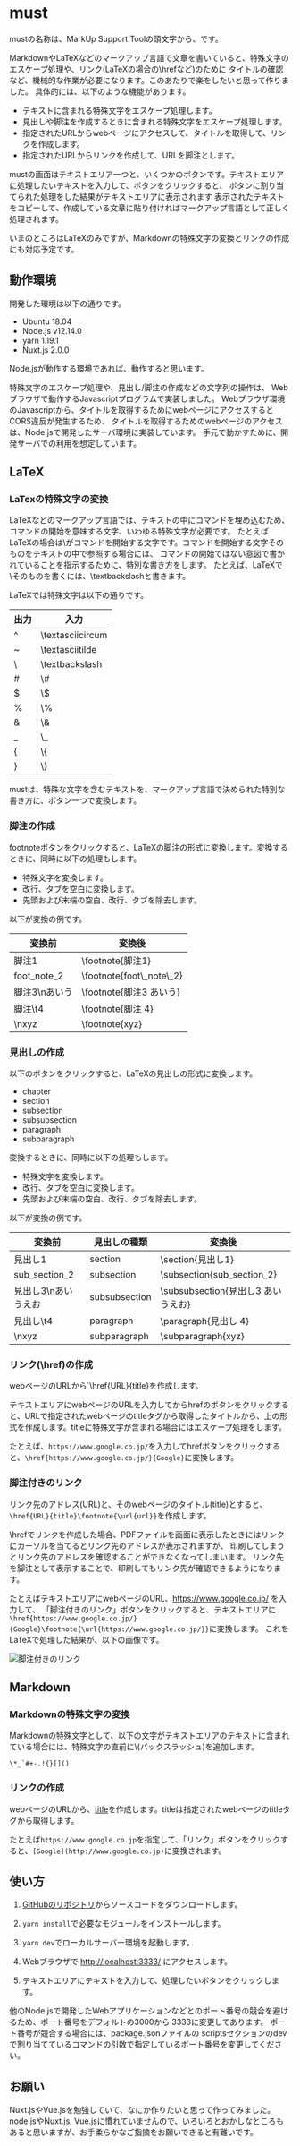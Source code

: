 # must

mustの名称は、MarkUp Support Toolの頭文字から、です。

MarkdownやLaTeXなどのマークアップ言語で文章を書いていると、特殊文字のエスケープ処理や、リンク(LaTeXの場合の\\hrefなど)のために
タイトルの確認など、機械的な作業が必要になります。このあたりで楽をしたいと思って作りました。
具体的には、以下のような機能があります。

- テキストに含まれる特殊文字をエスケープ処理します。
- 見出しや脚注を作成するときに含まれる特殊文字をエスケープ処理します。
- 指定されたURLからwebページにアクセスして、タイトルを取得して、リンクを作成します。
- 指定されたURLからリンクを作成して、URLを脚注とします。

mustの画面はテキストエリア一つと、いくつかのボタンです。テキストエリアに処理したいテキストを入力して、ボタンをクリックすると、
ボタンに割り当てられた処理をした結果がテキストエリアに表示されます
表示されたテキストをコピーして、作成している文章に貼り付ければマークアップ言語として正しく処理されます。

いまのところはLaTeXのみですが、Markdownの特殊文字の変換とリンクの作成にも対応予定です。

## 動作環境

開発した環境は以下の通りです。

- Ubuntu 18.04
- Node.js v12.14.0
- yarn 1.19.1
- Nuxt.js 2.0.0

Node.jsが動作する環境であれば、動作すると思います。

特殊文字のエスケープ処理や、見出し/脚注の作成などの文字列の操作は、
Webブラウザで動作するJavascriptプログラムで実装しました。
Webブラウザ環境のJavascriptから、タイトルを取得するためにwebページにアクセスするとCORS違反が発生するため、
タイトルを取得するためのwebページのアクセスは、Node.jsで開発したサーバ環境に実装しています。
手元で動かすために、開発サーバでの利用を想定しています。

## LaTeX

### LaTexの特殊文字の変換

LaTeXなどのマークアップ言語では、テキストの中にコマンドを埋め込むため、コマンドの開始を意味する文字、いわゆる特殊文字が必要です。
たとえばLaTeXの場合は\\がコマンドを開始する文字です。コマンドを開始する文字そのものをテキストの中で参照する場合には、
コマンドの開始ではない意図で書かれていることを指示するために、特別な書き方をします。
たとえば、LaTeXで\\そのものを書くには、\\textbackslashと書きます。

LaTeXでは特殊文字は以下の通りです。

出力 | 入力
---- | ----
^ | \textasciicircum
~ | \textasciitilde
\ | \textbackslash
\# | \\#
$ | \\$
% | \\%
& | \\&
_ | \\_
{ | \\{
} | \\}

mustは、特殊な文字を含むテキストを、マークアップ言語で決められた特別な書き方に、ボタン一つで変換します。

### 脚注の作成

footnoteボタンをクリックすると、LaTeXの脚注の形式に変換します。変換するときに、同時に以下の処理もします。

- 特殊文字を変換します。
- 改行、タブを空白に変換します。
- 先頭および末端の空白、改行、タブを除去します。

以下が変換の例です。

変換前 | 変換後
-- | --
脚注1 | \footnote{脚注1}
foot_note_2 | \footnote{foot\\_note\\_2}
脚注3\nあいう | \footnote{脚注3 あいう}
脚注\t4 | \footnote{脚注 4}
\nxyz | \footnote{xyz}

### 見出しの作成

以下のボタンをクリックすると、LaTeXの見出しの形式に変換します。

- chapter
- section
- subsection
- subsubsection
- paragraph
- subparagraph

変換するときに、同時に以下の処理もします。

- 特殊文字を変換します。
- 改行、タブを空白に変換します。
- 先頭および末端の空白、改行、タブを除去します。

以下が変換の例です。

変換前 | 見出しの種類 | 変換後
-- | -- | --
見出し1 | section | \section{見出し1}
sub_section_2 | subsection | \subsection{sub\_section\_2}
見出し3\nあいうえお | subsubsection | \subsubsection{見出し3 あいうえお}
見出し\t4 | paragraph | \paragraph{見出し 4}
\nxyz | subparagraph | \subparagraph{xyz}

### リンク(\href)の作成

webページのURLから`\href{URL}{title}を作成します。

テキストエリアにwebページのURLを入力してからhrefのボタンをクリックすると、URLで指定されたwebページのtitleタグから取得したタイトルから、上の形式を作成します。titleに特殊文字が含まれる場合にはエスケープ処理をします。

たとえば、`https://www.google.co.jp/`を入力してhrefボタンをクリックすると、`\href{https://www.google.co.jp/}{Google}`に変換します。

### 脚注付きのリンク

リンク先のアドレス(URL)と、そのwebページのタイトル(title)とすると、`\href{URL}{title}\footnote{\url{url}}`を作成します。

\\hrefでリンクを作成した場合、PDFファイルを画面に表示したときにはリンクにカーソルを当てるとリンク先のアドレスが表示されますが、
印刷してしまうとリンク先のアドレスを確認することができなくなってしまいます。
リンク先を脚注として表示することで、印刷してもリンク先が確認できるようになります。

たとえばテキストエリアにwebページのURL、<https://www.google.co.jp/> を入力して、
「脚注付きのリンク」ボタンをクリックすると、テキストエリアに `\href{https://www.google.co.jp/}{Google}\footnote{\url{https://www.google.co.jp/}}`に変換します。
これをLaTeXで処理した結果が、以下の画像です。

![脚注付きのリンク](/work/footnote_href.png)

## Markdown

### Markdownの特殊文字の変換

Markdownの特殊文字として、以下の文字がテキストエリアのテキストに含まれている場合には、特殊文字の直前に\\(バックスラッシュ)を追加します。

``\*_`#+-.!{}[]()``

### リンクの作成

webページのURLから、[title](URL)を作成します。titleは指定されたwebページのtitleタグから取得します。

たとえば`https://www.google.co.jp`を指定して、「リンク」ボタンをクリックすると、`[Google](http://www.google.co.jp)`に変換されます。

## 使い方

1. [GitHubのリポジトリ](https://github.com/kubotama/must)からソースコードをダウンロードします。

1. `yarn install`で必要なモジュールをインストールします。

1. `yarn dev`でローカルサーバー環境を起動します。

1. Webブラウザで <http://localhost:3333/> にアクセスします。

1. テキストエリアにテキストを入力して、処理したいボタンをクリックします。

他のNode.jsで開発したWebアプリケーションなどとのポート番号の競合を避けるため、ポート番号をデフォルトの3000から
3333に変更してあります。
ポート番号が競合する場合には、package.jsonファイルの
scriptsセクションのdevで割り当てているコマンドの引数で指定しているポート番号を変更してください。

## お願い

Nuxt.jsやVue.jsを勉強していて、なにか作りたいと思って作ってみました。node.jsやNuxt.js, Vue.jsに慣れていませんので、いろいろとおかしなところもあると思いますが、お手柔らかなご指摘をお願いできると有難いです。
